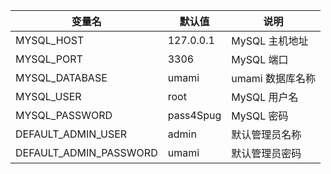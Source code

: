 | 变量名                 | 默认值        | 说明                             |
| ----------------       | ------------- | -------------------------------- |
| MYSQL_HOST             | 127.0.0.1     | MySQL 主机地址                   |
| MYSQL_PORT             | 3306          | MySQL 端口                       |
| MYSQL_DATABASE         | umami         | umami 数据库名称                 |
| MYSQL_USER             | root          | MySQL 用户名                      |
| MYSQL_PASSWORD         | pass4Spug     | MySQL 密码                        |
| DEFAULT_ADMIN_USER     | admin         | 默认管理员名称             |
| DEFAULT_ADMIN_PASSWORD | umami         | 默认管理员密码 |

